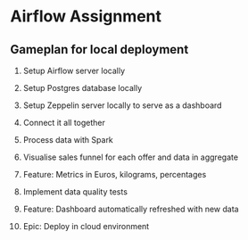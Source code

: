 # Airflow Assignment

## Gameplan for local deployment
1. Setup Airflow server locally

2. Setup Postgres database locally

3. Setup Zeppelin server locally to serve as a dashboard

4. Connect it all together

5. Process data with Spark

6. Visualise sales funnel for each offer and data in aggregate

7. Feature: Metrics in Euros, kilograms, percentages

8. Implement data quality tests

9. Feature: Dashboard automatically refreshed with new data

10. Epic: Deploy in cloud environment
